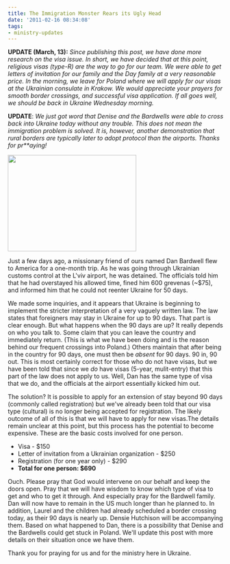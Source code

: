 ```yaml
---
title: The Immigration Monster Rears its Ugly Head
date: '2011-02-16 08:34:08'
tags:
- ministry-updates
---
```


<strong>UPDATE (March, 13):</strong> *Since publishing this post, we have done more research on the visa issue. In short, we have decided that at this point, religious visas (type-R) are the way to go for our team. We were able to get letters of invitation for our family and the Day family at a very reasonable price. In the morning, we leave for Poland where we will apply for our visas at the Ukrainian consulate in Krakow. We would appreciate your prayers for smooth border crossings, and successful visa application. If all goes well, we should be back in Ukraine Wednesday morning.*

<strong>UPDATE</strong>: *We just got word that Denise and the Bardwells were able to cross back into Ukraine today without any trouble. This does not mean the immigration problem is solved. It is, however, another demonstration that rural borders are typically later to adopt protocol than the airports. Thanks for pr**aying!*

<a href="http://ofreport.com/wp-content/uploads/2011/02/IMG_0139.jpg"><img class="aligncenter size-medium wp-image-1178" title="IMG_0139" src="http://ofreport.com/wp-content/uploads/2011/02/IMG_0139-300x225.jpg" alt="" width="300" height="225" /></a>

Just a few days ago, a missionary friend of ours named Dan Bardwell flew to America for a one-month trip. As he was going through Ukrainian customs control at the L'viv airport, he was detained. The officials told him that he had overstayed his allowed time, fined him 600 grevenas (~$75), and informed him that he could not reenter Ukraine for 50 days.

We made some inquiries, and it appears that Ukraine is beginning to implement the stricter interpretation of a very vaguely written law. The law states that foreigners may stay in Ukraine for up to 90 days. That part is clear enough. But what happens when the 90 days are up? It really depends on who you talk to. Some claim that you can leave the country and immediately return. (This is what we have been doing and is the reason behind our frequent crossings into Poland.) Others maintain that after being in the country for 90 days, one must then be *absent* for 90 days. 90 in, 90 out. This is most certainly correct for those who do not have visas, but we have been told that since we *do* have visas (5-year, mulit-entry) that this part of the law does not apply to us. Well, Dan has the same type of visa that we do, and the officials at the airport essentially kicked him out.

The solution? It is possible to apply for an extension of stay beyond 90 days (commonly called registration) but we've already been told that our visa type (cultural) is no longer being accepted for registration. The likely outcome of all of this is that we will have to apply for new visas.The details remain unclear at this point, but this process has the potential to become expensive. These are the basic costs involved for one person.
<ul>
	<li>Visa - $150</li>
	<li>Letter of invitation from a Ukrainian organization - $250</li>
	<li>Registration (for one year only) - $290</li>
	<li><strong>Total for one person: $690</strong></li>
</ul>
Ouch. Please pray that God would intervene on our behalf and keep the doors open. Pray that we will have wisdom to know which type of visa to get and who to get it through. And especially pray for the Bardwell family. Dan will now have to remain in the US much longer than he planned to. In addition, Laurel and the children had already scheduled a border crossing today, as their 90 days is nearly up. Densie Hutchison will be accompanying them. Based on what happened to Dan, there is a possibility that Denise and the Bardwells could get stuck in Poland. We'll update this post with more details on their situation once we have them.

Thank you for praying for us and for the ministry here in Ukraine.
